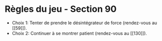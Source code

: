 # Règles du jeu - Section 90

- Choix 1: Tenter de prendre le désintégrateur de force (rendez-vous au [[59]]).
- Choix 2: Continuer à se montrer patient (rendez-vous au [[130]]).